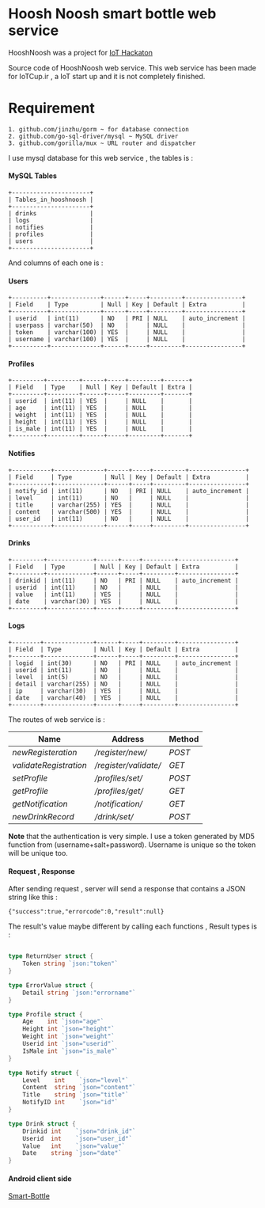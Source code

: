 # Hoosh Noosh smart bottle web service

HooshNoosh was a project for [IoT Hackaton](iotcup.ir)

Source code of HooshNoosh web service.
This web service has been made for IoTCup.ir , a IoT start up and it is not completely finished.

# Requirement
```
1. github.com/jinzhu/gorm ~ for database connection
2. github.com/go-sql-driver/mysql ~ MySQL driver
3. github.com/gorilla/mux ~ URL router and dispatcher
```


I use mysql database for this web service , the tables is :

#### MySQL Tables
````
+----------------------+
| Tables_in_hooshnoosh |
+----------------------+
| drinks               |
| logs                 |
| notifies             |
| profiles             |
| users                |
+----------------------+
````

And columns of each one is : 

#### Users

````
+----------+--------------+------+-----+---------+----------------+
| Field    | Type         | Null | Key | Default | Extra          |
+----------+--------------+------+-----+---------+----------------+
| userid   | int(11)      | NO   | PRI | NULL    | auto_increment |
| userpass | varchar(50)  | NO   |     | NULL    |                |
| token    | varchar(100) | YES  |     | NULL    |                |
| username | varchar(100) | YES  |     | NULL    |                |
+----------+--------------+------+-----+---------+----------------+
````

#### Profiles

````
+---------+---------+------+-----+---------+-------+
| Field   | Type    | Null | Key | Default | Extra |
+---------+---------+------+-----+---------+-------+
| userid  | int(11) | YES  |     | NULL    |       |
| age     | int(11) | YES  |     | NULL    |       |
| weight  | int(11) | YES  |     | NULL    |       |
| height  | int(11) | YES  |     | NULL    |       |
| is_male | int(11) | YES  |     | NULL    |       |
+---------+---------+------+-----+---------+-------+
````

#### Notifies

````
+-----------+--------------+------+-----+---------+----------------+
| Field     | Type         | Null | Key | Default | Extra          |
+-----------+--------------+------+-----+---------+----------------+
| notify_id | int(11)      | NO   | PRI | NULL    | auto_increment |
| level     | int(11)      | NO   |     | NULL    |                |
| title     | varchar(255) | YES  |     | NULL    |                |
| content   | varchar(500) | YES  |     | NULL    |                |
| user_id   | int(11)      | NO   |     | NULL    |                |
+-----------+--------------+------+-----+---------+----------------+
````

#### Drinks

````
+---------+-------------+------+-----+---------+----------------+
| Field   | Type        | Null | Key | Default | Extra          |
+---------+-------------+------+-----+---------+----------------+
| drinkid | int(11)     | NO   | PRI | NULL    | auto_increment |
| userid  | int(11)     | NO   |     | NULL    |                |
| value   | int(11)     | YES  |     | NULL    |                |
| date    | varchar(30) | YES  |     | NULL    |                |
+---------+-------------+------+-----+---------+----------------+
````

#### Logs

````
+--------+--------------+------+-----+---------+----------------+
| Field  | Type         | Null | Key | Default | Extra          |
+--------+--------------+------+-----+---------+----------------+
| logid  | int(30)      | NO   | PRI | NULL    | auto_increment |
| userid | int(11)      | NO   |     | NULL    |                |
| level  | int(5)       | NO   |     | NULL    |                |
| detail | varchar(255) | NO   |     | NULL    |                |
| ip     | varchar(30)  | YES  |     | NULL    |                |
| date   | varchar(40)  | YES  |     | NULL    |                |
+--------+--------------+------+-----+---------+----------------+
````

The routes of web service is :

Name | Address | Method
--- | --- | ---
*newRegisteration* | */register/new/* | *POST*
*validateRegistration* | */register/validate/* | *GET*
*setProfile* | */profiles/set/* | *POST*
*getProfile* | */profiles/get/* | *GET*
*getNotification* | */notification/* | *GET*
*newDrinkRecord* | */drink/set/* | *POST*

**Note** that the authentication is very simple. I use a token generated by MD5 function from (username+salt+password). Username is unique so the token will be unique too.

#### Request , Response 

After sending request , server will send a response that contains a JSON string like this : 

```
{"success":true,"errorcode":0,"result":null}
```

The result's value maybe different by calling each functions , Result types is : 

````go

type ReturnUser struct {
	Token string `json:"token"`
}

type ErrorValue struct {
	Detail string `json:"errorname"`
}

type Profile struct {
	Age    int `json="age"`
	Height int `json="height"`
	Weight int `json="weight"`
	Userid int `json="userid"`
	IsMale int `json="is_male"`
}

type Notify struct {
	Level    int    `json="level"`
	Content  string `json="content"`
	Title    string `json="title"`
	NotifyID int    `json="id"`
}

type Drink struct {
	Drinkid int    `json="drink_id"`
	Userid  int    `json="user_id"`
	Value   int    `json="value"`
	Date    string `json="date"`
}

````

#### Android client side
<a href="https://github.com/Ali-Kabiri/smart-bottle">Smart-Bottle</a>
